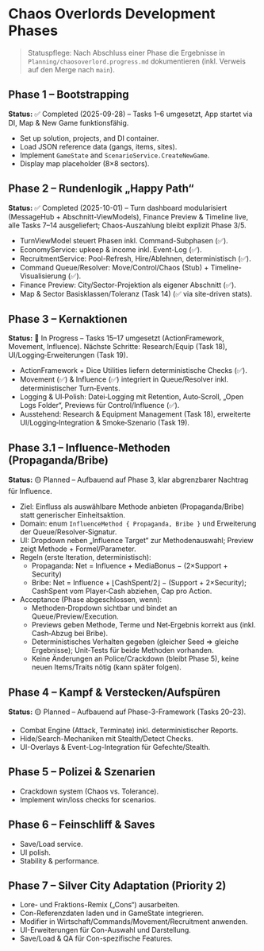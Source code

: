 # Chaos Overlords Development Phases

> Statuspflege: Nach Abschluss einer Phase die Ergebnisse in `Planning/chaosoverlord.progress.md` dokumentieren (inkl. Verweis auf den Merge nach `main`).

## Phase 1 – Bootstrapping
**Status:** ✅ Completed (2025-09-28) – Tasks 1–6 umgesetzt, App startet via DI, Map & New Game funktionsfähig.
- Set up solution, projects, and DI container.
- Load JSON reference data (gangs, items, sites).
- Implement `GameState` and `ScenarioService.CreateNewGame`.
- Display map placeholder (8×8 sectors).

## Phase 2 – Rundenlogik „Happy Path“
**Status:** ✅ Completed (2025-10-01) – Turn dashboard modularisiert (MessageHub + Abschnitt-ViewModels), Finance Preview & Timeline live, alle Tasks 7–14 ausgeliefert; Chaos-Auszahlung bleibt explizit Phase 3/5.
- TurnViewModel steuert Phasen inkl. Command-Subphasen (✅).
- EconomyService: upkeep & income inkl. Event-Log (✅).
- RecruitmentService: Pool-Refresh, Hire/Ablehnen, deterministisch (✅).
- Command Queue/Resolver: Move/Control/Chaos (Stub) + Timeline-Visualisierung (✅).
- Finance Preview: City/Sector-Projektion als eigener Abschnitt (✅).
- Map & Sector Basisklassen/Toleranz (Task 14) (✅ via site-driven stats).

## Phase 3 – Kernaktionen
**Status:** 🔄 In Progress – Tasks 15–17 umgesetzt (ActionFramework, Movement, Influence). Nächste Schritte: Research/Equip (Task 18), UI/Logging‑Erweiterungen (Task 19).
- ActionFramework + Dice Utilities liefern deterministische Checks (✅).
- Movement (✅) & Influence (✅) integriert in Queue/Resolver inkl. deterministischer Turn‑Events.
- Logging & UI‑Polish: Datei‑Logging mit Retention, Auto‑Scroll, „Open Logs Folder“, Previews für Control/Influence (✅).
- Ausstehend: Research & Equipment Management (Task 18), erweiterte UI/Logging‑Integration & Smoke‑Szenario (Task 19).

## Phase 3.1 – Influence‑Methoden (Propaganda/Bribe)
**Status:** 🟡 Planned – Aufbauend auf Phase 3, klar abgrenzbarer Nachtrag für Influence.
- Ziel: Einfluss als auswählbare Methode anbieten (Propaganda/Bribe) statt generischer Einheitsaktion.
- Domain: enum `InfluenceMethod { Propaganda, Bribe }` und Erweiterung der Queue/Resolver‑Signatur.
- UI: Dropdown neben „Influence Target“ zur Methodenauswahl; Preview zeigt Methode + Formel/Parameter.
- Regeln (erste Iteration, deterministisch):
	- Propaganda: Net = Influence + MediaBonus − (2×Support + Security)
	- Bribe: Net = Influence + ⌊CashSpent/2⌋ − (Support + 2×Security); CashSpent vom Player‑Cash abziehen, Cap pro Action.
- Acceptance (Phase abgeschlossen, wenn):
	- Methoden‑Dropdown sichtbar und bindet an Queue/Preview/Execution.
	- Previews geben Methode, Terme und Net‑Ergebnis korrekt aus (inkl. Cash‑Abzug bei Bribe).
	- Deterministisches Verhalten gegeben (gleicher Seed ⇒ gleiche Ergebnisse); Unit‑Tests für beide Methoden vorhanden.
	- Keine Änderungen an Police/Crackdown (bleibt Phase 5), keine neuen Items/Traits nötig (kann später folgen).

## Phase 4 – Kampf & Verstecken/Aufspüren
**Status:** 🟡 Planned – Aufbauend auf Phase-3-Framework (Tasks 20–23).
- Combat Engine (Attack, Terminate) inkl. deterministischer Reports.
- Hide/Search-Mechaniken mit Stealth/Detect Checks.
- UI-Overlays & Event-Log-Integration für Gefechte/Stealth.

## Phase 5 – Polizei & Szenarien
- Crackdown system (Chaos vs. Tolerance).
- Implement win/loss checks for scenarios.

## Phase 6 – Feinschliff & Saves
- Save/Load service.
- UI polish.
- Stability & performance.

## Phase 7 – Silver City Adaptation (Priority 2)
- Lore- und Fraktions-Remix („Cons“) ausarbeiten.
- Con-Referenzdaten laden und in GameState integrieren.
- Modifier in Wirtschaft/Commands/Movement/Recruitment anwenden.
- UI-Erweiterungen für Con-Auswahl und Darstellung.
- Save/Load & QA für Con-spezifische Features.
